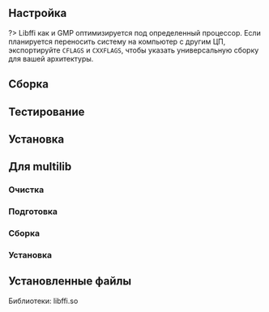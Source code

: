 <pkg :name="'libffi'" instsize showsbu2></pkg>

## Настройка

?> Libffi как и GMP оптимизируется под определенный процессор. Если планируется переносить систему на компьютер с другим ЦП, экспортируйте `CFLAGS` и `CXXFLAGS`, чтобы указать универсальную сборку для вашей архитектуры.

<package-script :package="'libffi'" :type="'configure'"></package-script>

## Сборка

<package-script :package="'libffi'" :type="'build'"></package-script>

## Тестирование

<package-script :package="'libffi'" :type="'test'"></package-script>

## Установка

<package-script :package="'libffi'" :type="'install'"></package-script>

## Для multilib

### Очистка

<package-script :package="'libffi'" :type="'multi_prepare'"></package-script>

### Подготовка

<package-script :package="'libffi'" :type="'multi_configure'"></package-script>

### Сборка

<package-script :package="'libffi'" :type="'multi_build'"></package-script>

### Установка

<package-script :package="'libffi'" :type="'multi_install'"></package-script>

## Установленные файлы

Библиотеки: libffi.so

<script>
	new Vue({ el: '#main' })
</script>
